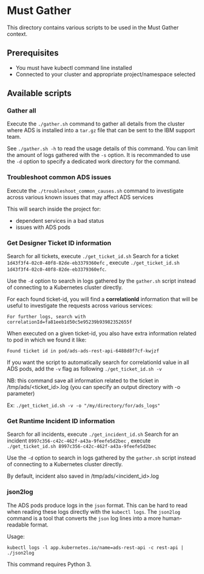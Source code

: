 # Must Gather

This directory contains various scripts to be used in the Must Gather context.

## Prerequisites

- You must have kubectl command line installed
- Connected to your cluster and appropriate project/namespace selected

## Available scripts

### Gather all ###

Execute the `./gather.sh` command to gather all details from the cluster where ADS is installed into a `tar.gz` file that can be sent to the IBM support team.

See `./gather.sh -h` to read the usage details of this command.  You can limit the amount of logs gathered with the `-s` option.  It is recommanded to use the `-d` option to specify a dedicated work directory for the command.

### Troubleshoot common ADS issues

Execute the `./troubleshoot_common_causes.sh` command to investigate across various known issues that may affect ADS services

This will search inside the project for:
 - dependent services in a bad status
 - issues with ADS pods

### Get Designer Ticket ID information

Search for all tickets, execute `./get_ticket_id.sh`
Search for a ticket `1d43f3f4-02c0-40f8-82de-eb3379360efc` , execute `./get_ticket_id.sh 1d43f3f4-02c0-40f8-82de-eb3379360efc`.

Use the `-d` option to search in logs gathered by the `gather.sh` script instead of connecting to a Kubernetes cluster directly.

For each found ticket-id, you will find a **correlationId** information that will be useful to investigate the requests across various services:

`For further logs, search with correlationId=fa81eeb1d50c5e95239b93982352655f`

When executed on a given ticket-id, you also have extra information related to pod in which we found it like:

`Found ticket id in pod/ads-ads-rest-api-6488d8f7cf-kwjzf`

If you want the script to automatically search for correlationId value in all ADS pods, add the `-v` flag as following `./get_ticket_id.sh -v`

NB: this command save all information related to the ticket in /tmp/ads/<ticket_id>.log (you can specify an output directory with -o parameter)

Ex: `./get_ticket_id.sh -v -o "/my/directory/for/ads_logs"`

### Get Runtime Incident ID information

Search for all incidents, execute `./get_incident_id.sh`
Search for an incident `8997c356-c42c-462f-a43a-9feefe5d2bec` , execute `./get_ticket_id.sh 8997c356-c42c-462f-a43a-9feefe5d2bec`

Use the `-d` option to search in logs gathered by the `gather.sh` script instead of connecting to a Kubernetes cluster directly.

By default, incident also saved in /tmp/ads/<incident_id>.log

### json2log

The ADS pods produce logs in the `json` format.  This can be hard to read when reading these logs
directly with the `kubectl logs`.  The `json2log` command is a tool that converts the `json` log lines into a more human-readable format.

Usage:

`kubectl logs -l app.kubernetes.io/name=ads-rest-api -c rest-api | ./json2log`

This command requires Python 3.